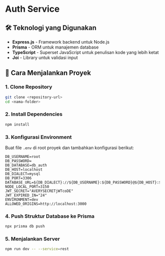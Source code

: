 # Auth Service

## 🛠 Teknologi yang Digunakan
- **Express.js** - Framework backend untuk Node.js
- **Prisma** - ORM untuk manajemen database
- **TypeScript** - Superset JavaScript untuk penulisan kode yang lebih ketat
- **Joi** - Library untuk validasi input

## 🚀 Cara Menjalankan Proyek

### 1. Clone Repository
```sh
git clone <repository-url>
cd <nama-folder>
```

### 2. Install Dependencies
```sh
npm install
```

### 3. Konfigurasi Environment
Buat file `.env` di root proyek dan tambahkan konfigurasi berikut:
```env
DB_USERNAME=root
DB_PASSWORD=
DB_DATABASE=db_auth
DB_HOST=localhost
DB_DIALECT=mysql
DB_PORT=3306
DATABASE_URL=${DB_DIALECT}://${DB_USERNAME}:${DB_PASSWORD}@${DB_HOST}:${DB_PORT}/${DB_DATABASE}
NODE_LOCAL_PORT=3150
JWT_SECRET="AVERYSECRETjWTcoDE"
JWT_EXPIRED_IN="24"
ENVIRONMENT=dev
ALLOWED_ORIGINS=http://localhost:3000
```

### 4. Push Struktur Database ke Prisma
```sh
npx prisma db push
```

### 5. Menjalankan Server
```sh
npm run dev -- --service=rest
```





